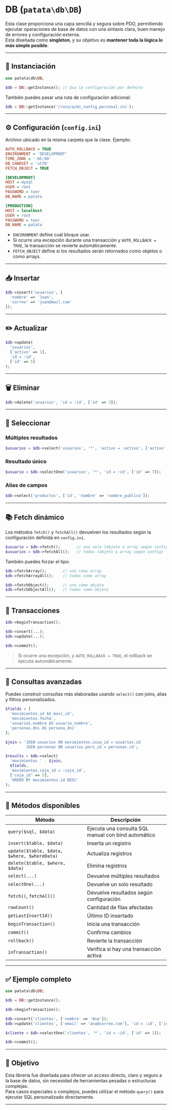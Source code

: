# DB (`patata\db\DB`)

Esta clase proporciona una capa sencilla y segura sobre PDO, permitiendo ejecutar operaciones de base de datos con una sintaxis clara, buen manejo de errores y configuración externa.  
Está diseñada como **singleton**, y su objetivo es **mantener toda la lógica lo más simple posible**.

---

## 🧩 Instanciación

```php
use patata\db\DB;

$db = DB::getInstance(); // Usa la configuración por defecto
```

También puedes pasar una ruta de configuración adicional:

```php
$db = DB::getInstance('/ruta/a/mi_config_personal.ini');
```

---

## ⚙️ Configuración (`config.ini`)

Archivo ubicado en la misma carpeta que la clase. Ejemplo:

```ini
AUTO_ROLLBACK = TRUE
ENVIRONMENT = 'DEVELOPMENT'
TIME_ZONE = '-05:00'
DB_CHARSET = 'utf8'
FETCH_OBJECT = TRUE

[DEVELOPMENT]
HOST = mysql
USER = root
PASSWORD = toor
DB_NAME = patata

[PRODUCTION]
HOST = localhost
USER = root
PASSWORD = toor
DB_NAME = patata
```

- `ENVIRONMENT` define cuál bloque usar.
- Si ocurre una excepción durante una transacción y `AUTO_ROLLBACK = TRUE`, la transacción se revierte automáticamente.
- `FETCH_OBJECT` define si los resultados serán retornados como objetos o como arrays.

---

## 📥 Insertar

```php
$db->insert('usuarios', [
  'nombre' => 'Juan',
  'correo' => 'juan@mail.com'
]);
```

---

## ✏️ Actualizar

```php
$db->update(
  'usuarios',
  ['activo' => 1],
  'id = :id',
  ['id' => 5]
);
```

---

## 🗑️ Eliminar

```php
$db->delete('usuarios', 'id = :id', ['id' => 3]);
```

---

## 🔎 Seleccionar

### Múltiples resultados

```php
$usuarios = $db->select('usuarios', '*', 'activo = :activo', ['activo' => 1]);
```

### Resultado único

```php
$usuario = $db->selectOne('usuarios', '*', 'id = :id', ['id' => 7]);
```

### Alias de campos

```php
$db->select('productos', ['id', 'nombre' => 'nombre_publico']);
```

---

## 📚 Fetch dinámico

Los métodos `fetch()` y `fetchAll()` devuelven los resultados según la configuración definida en `config.ini`.

```php
$usuario = $db->fetch();       // uno solo (objeto o array según config)
$usuarios = $db->fetchAll();   // todos (objeto o array según config)
```

También puedes forzar el tipo:

```php
$db->fetchArray();       // uno como array
$db->fetchArrayAll();    // todos como array

$db->fetchObject();      // uno como objeto
$db->fetchObjectAll();   // todos como objeto
```

---

## 🔁 Transacciones

```php
$db->beginTransaction();

$db->insert(...);
$db->update(...);

$db->commit();
```

> Si ocurre una excepción, y `AUTO_ROLLBACK = TRUE`, el rollback se ejecuta automáticamente.

---

## 📌 Consultas avanzadas

Puedes construir consultas más elaboradas usando `select()` con joins, alias y filtros personalizados.

```php
$fields = [
  'movimientos.id AS movi_id',
  'movimientos.fecha',
  'usuarios.nombre AS usuario_nombre',
  'personas.dni AS persona_dni'
];

$join = 'JOIN usuarios ON movimientos.usua_id = usuarios.id
         JOIN personas ON usuarios.pers_id = personas.id';

$results = $db->select(
  'movimientos ' . $join,
  $fields,
  'movimientos.caja_id = :caja_id',
  ['caja_id' => 5],
  'ORDER BY movimientos.id DESC'
);
```

---

## 📒 Métodos disponibles

| Método                         | Descripción                                         |
|-------------------------------|-----------------------------------------------------|
| `query($sql, $data)`          | Ejecuta una consulta SQL manual con bind automático |
| `insert($table, $data)`       | Inserta un registro                                 |
| `update($table, $data, $where, $whereData)` | Actualiza registros       |
| `delete($table, $where, $data)`              | Elimina registros        |
| `select(...)`                 | Devuelve múltiples resultados                       |
| `selectOne(...)`              | Devuelve un solo resultado                          |
| `fetch()`, `fetchAll()`       | Devuelve resultados según configuración             |
| `rowCount()`                  | Cantidad de filas afectadas                         |
| `getLastInsertId()`           | Último ID insertado                                 |
| `beginTransaction()`          | Inicia una transacción                              |
| `commit()`                    | Confirma cambios                                    |
| `rollback()`                  | Revierte la transacción                             |
| `inTransaction()`             | Verifica si hay una transacción activa              |

---

## ✅ Ejemplo completo

```php
use patata\db\DB;

$db = DB::getInstance();

$db->beginTransaction();

$db->insert('clientes', ['nombre' => 'Ana']);
$db->update('clientes', ['email' => 'ana@correo.com'], 'id = :id', ['id' => 1]);

$cliente = $db->selectOne('clientes', '*', 'id = :id', ['id' => 1]);

$db->commit();
```

---

## 🎯 Objetivo

Esta librería fue diseñada para ofrecer un acceso directo, claro y seguro a la base de datos, sin necesidad de herramientas pesadas o estructuras complejas.  
Para casos especiales o complejos, puedes utilizar el método `query()` para ejecutar SQL personalizado directamente.

---